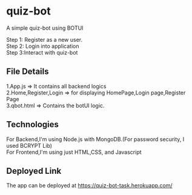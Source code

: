 # quiz-bot
A simple quiz-bot using BOTUI

Step 1: Register as a new user.</br>
Step 2: Login into application </br>
Step 3:Interact with quiz-bot </br>

## File Details </br>
1.App.js => It contains all backend logics</br>
2.Home,Register,Login => for displaying HomePage,Login page,Register Page</br>
3.qbot.html => Contains the botUI logic.</br>

## Technologies </br>
For Backend,I'm using Node.js with MongoDB.(For password security, I used BCRYPT Lib)</br>
For Frontend,I'm using just HTML,CSS, and Javascript</br>

## Deployed Link </br>
The app can be deployed at https://quiz-bot-task.herokuapp.com/


